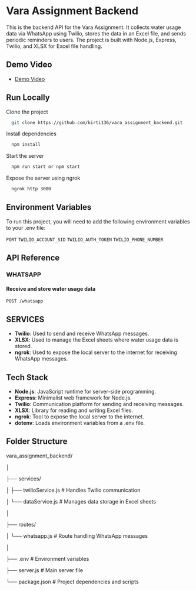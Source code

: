 
# Vara Assignment Backend

This is the backend API for the Vara Assignment. It collects water usage data via WhatsApp using Twilio, stores the data in an Excel file, and sends periodic reminders to users. The project is built with Node.js, Express, Twilio, and XLSX for Excel file handling.

## Demo Video 

 - [Demo Video](https://drive.google.com/file/d/1H0nnJiNiWfXqdH7soxwjDUf1q2SS9Nyz/view?usp=drive_link)

## Run Locally

Clone the project

```bash
  git clone https://github.com/kirti136/vara_assignment_backend.git
```

Install dependencies

```bash
  npm install
```

Start the server

```bash
  npm run start or npm start
```

Expose the server using ngrok

```bash
  ngrok http 3000
```

## Environment Variables

To run this project, you will need to add the following environment variables to your .env file:

`PORT`
`TWILIO_ACCOUNT_SID`
`TWILIO_AUTH_TOKEN`
`TWILIO_PHONE_NUMBER`


## API Reference

### WHATSAPP
#### Receive and store water usage data
```http
POST /whatsapp
```

## SERVICES

- **Twilio**: Used to send and receive WhatsApp messages.
- **XLSX**: Used to manage the Excel sheets where water usage data is stored.
- **ngrok**: Used to expose the local server to the internet for receiving WhatsApp messages.

## Tech Stack

- **Node.js**: JavaScript runtime for server-side programming.
- **Express**: Minimalist web framework for Node.js.
- **Twilio**: Communication platform for sending and receiving messages.
- **XLSX**: Library for reading and writing Excel files.
- **ngrok**: Tool to expose the local server to the internet.
- **dotenv**: Loads environment variables from a .env file.

## Folder Structure

vara_assignment_backend/

│ 
 
├── services/
 
│   ├── twilioService.js  # Handles Twilio communication
 
│   └── dataService.js    # Manages data storage in Excel sheets
 
│
 
├── routes/
 
│   └── whatsapp.js       # Route handling WhatsApp messages
 
│
 
├── .env                   # Environment variables
 
├── server.js              # Main server file
 
└── package.json           # Project dependencies and scripts
 
